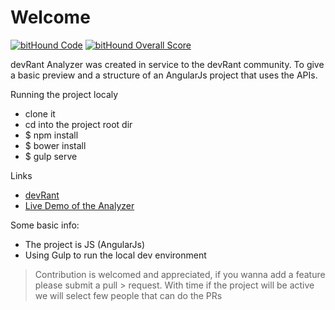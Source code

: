 # Welcome

[![bitHound Code](https://www.bithound.io/github/trostik/devrant-analyzer/badges/code.svg)](https://www.bithound.io/github/trostik/devrant-analyzer)
[![bitHound Overall Score](https://www.bithound.io/github/trostik/devrant-analyzer/badges/score.svg)](https://www.bithound.io/github/trostik/devrant-analyzer)

devRant Analyzer was created in service to the devRant community. To give a basic preview and a structure of an AngularJs project that uses the APIs.

Running the project localy
  - clone it
  - cd into the project root dir
  - $ npm install
  - $ bower install
  - $ gulp serve

Links
  - [devRant](http://www.devrant.io)
  - [Live Demo of the Analyzer](http://dranalyzer.glimpsedash.com)

Some basic info:
  - The project is JS (AngularJs)
  - Using Gulp to run the local dev environment

> Contribution is welcomed and appreciated, if you wanna add a feature please submit a pull > request. With time if the project will be active we will select few people that can do 
> the PRs
